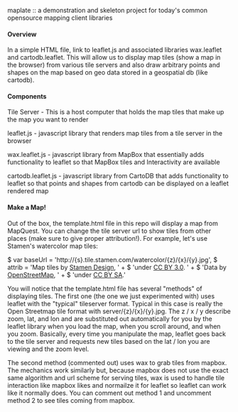 maplate :: a demonstration and skeleton project for today's common opensource mapping client libraries

#### Overview
In a simple HTML file, link to leaflet.js and associated libraries wax.leaflet and cartodb.leaflet. This 
will allow us to display map tiles (show a map in the browser) from various tile servers and also
draw arbitrary points and shapes on the map based on geo data stored in a geospatial db (like cartodb).


#### Components
Tile Server - This is a host computer that holds the map tiles that make up the map you want to render

leaflet.js - javascript library that renders map tiles from a tile server in the browser

wax.leaflet.js - javascript library from MapBox that essentially adds functionality to leaflet
so that MapBox tiles and Interactivity are available

cartodb.leaflet.js - javascript library from CartoDB that adds functionality to leaflet so that
points and shapes from cartodb can be displayed on a leaflet rendered map


#### Make a Map!
Out of the box, the template.html file in this repo will display a map from MapQuest. You can change
the tile server url to show tiles from other places (make sure to give proper attribution!). For 
example, let's use Stamen's watercolor map tiles:

  $ var baseUrl = 'http://{s}.tile.stamen.com/watercolor/{z}/{x}/{y}.jpg',
  $   attrib = 'Map tiles by <a href="http://stamen.com">Stamen Design</a>, ' +
  $     'under <a href="http://creativecommons.org/licenses/by/3.0">CC BY 3.0</a>. ' +
  $     'Data by <a href="http://openstreetmap.org">OpenStreetMap</a>, ' +
  $     'under <a href="http://creativecommons.org/licenses/by-sa/3.0">CC BY SA</a>.'


You will notice that the template.html file has several "methods" of displaying tiles. The
first one (the one we just experimented with) uses leaflet with the "typical" tileserver format.
Typical in this case is really the Open Streetmap tile format with server/{z}/{x}/{y}.jpg. The
z / x / y describe zoom, lat, and lon and are substituted out automatically for you by the 
leaflet library when you load the map, when you scroll around, and when you zoom. Basically,
every time you manipulate the map, leaflet goes back to the tile server and requests new
tiles based on the lat / lon you are viewing and the zoom level. 

The second method (commented out) uses wax to grab tiles from mapbox. The mechanics work
similarly but, because mapbox does not use the exact same algorithm and url scheme
for serving tiles, wax is used to handle tile interaction like mapbox likes and
normailze it for leaflet so leaflet can work like it normally does. You can comment out
method 1 and uncomment method 2 to see tiles coming from mapbox.
